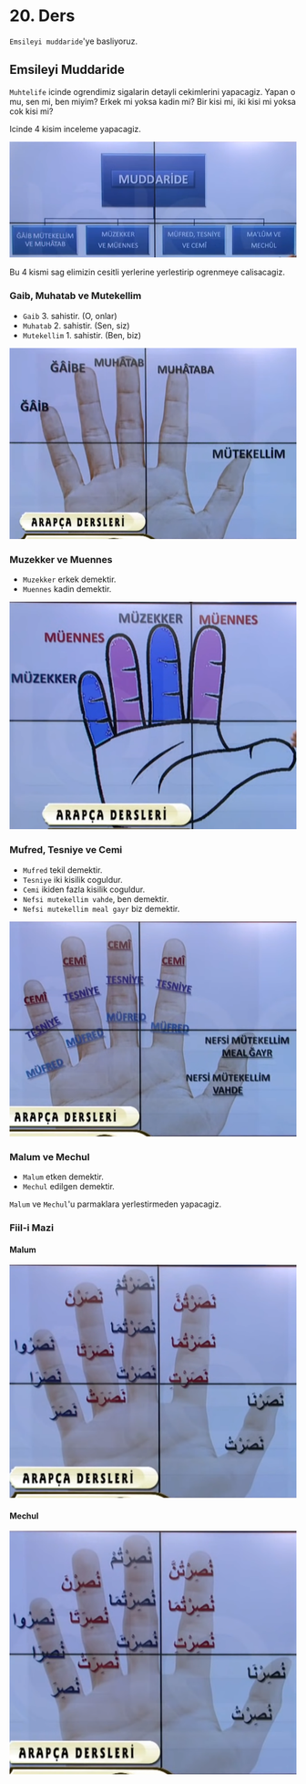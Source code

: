 # 20. Ders

`Emsileyi muddaride`'ye basliyoruz.

## Emsileyi Muddaride

`Muhtelife` icinde ogrendimiz sigalarin detayli cekimlerini yapacagiz. Yapan o mu, sen mi, ben miyim? Erkek mi yoksa kadin mi? Bir kisi mi, iki kisi mi yoksa cok kisi mi?

Icinde 4 kisim inceleme yapacagiz.

![](../../_media/2022-12-26-15-49-10.png)

Bu 4 kismi sag elimizin cesitli yerlerine yerlestirip ogrenmeye calisacagiz.

### Gaib, Muhatab ve Mutekellim

- `Gaib` 3. sahistir. (O, onlar)
- `Muhatab` 2. sahistir. (Sen, siz)
- `Mutekellim` 1. sahistir. (Ben, biz)

![](../../_media/2022-12-26-15-51-56.png)

### Muzekker ve Muennes

- `Muzekker` erkek demektir.
- `Muennes` kadin demektir.

![](../../_media/2022-12-26-15-53-07.png)

### Mufred, Tesniye ve Cemi

- `Mufred` tekil demektir.
- `Tesniye` iki kisilik coguldur.
- `Cemi` ikiden fazla kisilik coguldur.
- `Nefsi mutekellim vahde`, ben demektir.
- `Nefsi mutekellim meal gayr` biz demektir.

![](../../_media/2022-12-26-15-54-27.png)

### Malum ve Mechul

- `Malum` etken demektir.
- `Mechul` edilgen demektir.

`Malum` ve `Mechul`'u parmaklara yerlestirmeden yapacagiz.

### Fiil-i Mazi

#### Malum

![](../../_media/2022-12-26-15-58-26.png)

#### Mechul

![](../../_media/2022-12-26-15-59-03.png)
